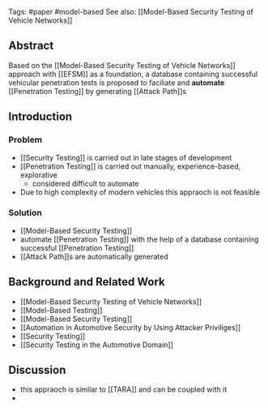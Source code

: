 Tags: #paper #model-based 
See also: [[Model-Based Security Testing of Vehicle Networks]]

## Abstract

Based on the [[Model-Based Security Testing of Vehicle Networks]] approach with [[EFSM]] as a foundation, a database containing successful vehicular penetration tests is proposed to faciliate and **automate** [[Penetration Testing]] by generating [[Attack Path]]s


## Introduction

### Problem
- [[Security Testing]] is carried out in late stages of development
- [[Penetration Testing]] is carried out manually, experience-based, explorative
	- considered difficult to automate
- Due to high complexity of modern vehicles this appraoch is not feasible 
	
### Solution
- [[Model-Based Security Testing]] 
- automate [[Penetration Testing]] with the help of a database containing successful [[Penetration Testing]]
- [[Attack Path]]s are automatically generated


## Background and Related Work

- [[Model-Based Security Testing of Vehicle Networks]]
- [[Model-Based Testing]]
- [[Model-Based Security Testing]]
- [[Automation in Automotive Security by Using Attacker Priviliges]]
- [[Security Testing]]
- [[Security Testing in the Automotive Domain]]


## Discussion

- this appraoch is similar to [[TARA]] and can be coupled with it
- 